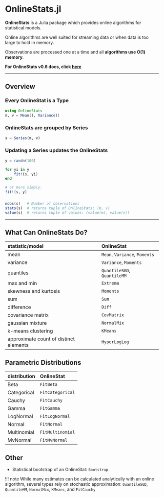 # OnlineStats.jl

**OnlineStats** is a Julia package which provides online algorithms for statistical models.

Online algorithms are well suited for streaming data or when data is too large to hold in memory.

Observations are processed one at a time and all **algorithms use O(1) memory**.

**For OnlineStats v0.6 docs, click [here](https://github.com/joshday/OnlineStats.jl/tree/8686c286b5e775d2653b4226aac739a853abac4e/doc)**

---

## Overview
### Every OnlineStat is a Type
```julia
using OnlineStats
m, v = Mean(), Variance()
```

### OnlineStats are grouped by Series
```julia
s = Series(m, v)
```

### Updating a Series updates the OnlineStats
```julia
y = randn(100)

for yi in y
    fit!(s, yi)
end

# or more simply:
fit!(s, y)
```

###
```julia
nobs(s)   # Number of observations
stats(s)  # returns tuple of OnlineStats: (m, v)
value(s)  # returns tuple of values: (value(m), value(v))
```


---

## What Can OnlineStats Do?

| statistic/model                        | OnlineStat                    |
|:---------------------------------------|:------------------------------|
| mean                                   | `Mean`, `Variance`, `Moments` |
| variance                               | `Variance`, `Moments`         |
| quantiles                              | `QuantileSGD`, `QuantileMM`   |
| max and min                            | `Extrema`                     |
| skewness and kurtosis                  | `Moments`                     |
| sum                                    | `Sum`                         |
| difference                             | `Diff`                        |
| covariance matrix                      | `CovMatrix`                   |
| gaussian mixture                       | `NormalMix`                   |
| k-means clustering                     | `KMeans`                      |
| approximate count of distinct elements | `HyperLogLog`                 |

## Parametric Distributions
| distribution | OnlineStat       |
|:-------------|:-----------------|
| Beta         | `FitBeta`        |
| Categorical  | `FitCategorical` |
| Cauchy       | `FitCauchy`      |
| Gamma        | `FitGamma`       |
| LogNormal    | `FitLogNormal`   |
| Normal       | `FitNormal`      |
| Multinomial  | `FitMultinomial` |
| MvNormal     | `FitMvNormal`    |

## Other
- Statistical bootstrap of an OnlineStat: `Bootstrap`

!!! note
    While many estimates can be calculated analytically with an online algorithm, several types rely on stochastic approximation: `QuantileSGD`, `QuantileMM`, `NormalMix`, `KMeans`, and `FitCauchy`
